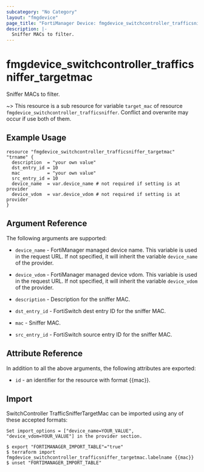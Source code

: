 ```yaml
---
subcategory: "No Category"
layout: "fmgdevice"
page_title: "FortiManager Device: fmgdevice_switchcontroller_trafficsniffer_targetmac"
description: |-
  Sniffer MACs to filter.
---
```


# fmgdevice_switchcontroller_trafficsniffer_targetmac
Sniffer MACs to filter.

~> This resource is a sub resource for variable `target_mac` of resource `fmgdevice_switchcontroller_trafficsniffer`. Conflict and overwrite may occur if use both of them.



## Example Usage

```hcl
resource "fmgdevice_switchcontroller_trafficsniffer_targetmac" "trname" {
  description  = "your own value"
  dst_entry_id = 10
  mac          = "your own value"
  src_entry_id = 10
  device_name  = var.device_name # not required if setting is at provider
  device_vdom  = var.device_vdom # not required if setting is at provider
}
```

## Argument Reference


The following arguments are supported:

* `device_name` - FortiManager managed device name. This variable is used in the request URL. If not specified, it will inherit the variable `device_name` of the provider.
* `device_vdom` - FortiManager managed device vdom. This variable is used in the request URL. If not specified, it will inherit the variable `device_vdom` of the provider.

* `description` - Description for the sniffer MAC.
* `dst_entry_id` - FortiSwitch dest entry ID for the sniffer MAC.
* `mac` - Sniffer MAC.
* `src_entry_id` - FortiSwitch source entry ID for the sniffer MAC.


## Attribute Reference

In addition to all the above arguments, the following attributes are exported:
* `id` - an identifier for the resource with format {{mac}}.

## Import

SwitchController TrafficSnifferTargetMac can be imported using any of these accepted formats:
```
Set import_options = ["device_name=YOUR_VALUE", "device_vdom=YOUR_VALUE"] in the provider section.

$ export "FORTIMANAGER_IMPORT_TABLE"="true"
$ terraform import fmgdevice_switchcontroller_trafficsniffer_targetmac.labelname {{mac}}
$ unset "FORTIMANAGER_IMPORT_TABLE"
```

